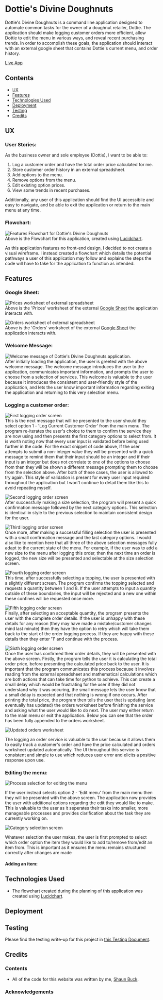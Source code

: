 # Dottie's Divine Doughnuts
Dottie's Divine Doughnuts is a command line application designed to automate common tasks for the owner of a doughnut retailer, Dottie. The application should make logging customer orders more efficient, allow Dottie to edit the menu in various ways, and reveal recent purchasing trends. In order to accomplish these goals, the application should interact with an external google sheet that contains Dottie's current menu, and order history.

[Live App](https://dottiesdivinedoughnuts.herokuapp.com/)
## Contents
- [UX](#ux)  
- [Features](#features)  
- [Technologies Used](#technologies-used)  
- [Deployment](#deployment)  
- [Testing](#testing)  
- [Credits](#credits)  

## UX
### User Stories:
As the business owner and sole employee (Dottie), I want to be able to:
1. Log a customer order and have the total order price calculated for me.
2. Store customer order history in an external spreadsheet.
3. Add options to the menu.
4. Remove options from the menu.
5. Edit existing option prices.
6. View some trends in recent purchases.

Additionally, any user of this application should find the UI accessibile and easy to navigate, and be able to exit the application or return to the main menu at any time.

### Flowchart:
![Features Flowchart for Dottie's Divine Doughnuts](/assets/images/ddd-flowchart.png)  
Above is the Flowchart for this application, created using [Lucidchart](https://www.lucidchart.com).

As this application features no front-end design, I decided to not create a visual wireframe. I instead created a flowchart which details the potential pathways a user of this application may follow and explains the steps the code will have to take for the application to function as intended.
## Features
### Google Sheet:
![Prices worksheet of external spreadsheet](/assets/images/ddd-prices.png)  
Above is the 'Prices' worksheet of the external [Google Sheet](https://www.google.com/sheets/about/) the application interacts with.  

![Orders worksheet of external spreadsheet](/assets/images/ddd-orders.png)  
Above is the 'Orders' worksheet of the external [Google Sheet](https://www.google.com/sheets/about/) the application interacts with.  

### Welcome Message:  
![Welcome message of Dottie's Divine Doughnuts application.](/assets/images/ddd-welcome.png)  
After initially loading the application, the user is greeted with the above welcome message. The welcome message introduces the user to the application, communicates important information, and prompts the user to choose from a selection of services. This welcome is valuable to the user because it introduces the consistent and user-friendly style of the application, and lets the user know important information regarding exiting the application and returning to this very selection menu.

### Logging a customer order:
![First logging order screen](/assets/images/ddd-log1.png)  
This is the next message that will be presented to the user should they select option 1 - 'Log Current Customer Order' from the main menu. The program re-iterates the user's choice to them to confirm the service they are now using and then presents the first category options to select from. It is worth noting now that every user input is validated before being used further in the code. For the exact snippet of code above, If the user attempts to submit a non-integer value they will be presented with a quick message to remind them that their input should be an integer and if their input is an integer but does not correlate to one of the options to choose from then they will be shown a different message prompting them to choose from the selection above. After both of these cases, the user is allowed to try again. This style of validation is present for every user input required throughout the application but I won't continue to detail them like this to avoid repeating myself.  

![Second logging order screen](/assets/images/ddd-log2.png)  
After successfully making a size selection, the program will present a quick confirmation message followed by the next category options. This selection is identical in style to the previous selection to maintain consistent design for the user.  

![Third logging order screen](/assets/images/ddd-log3.png)  
Once more, after making a successful filling selection the user is presented with a small confirmation message and the last category options. I would also like to mention here that all three of the above selection messages fully adapt to the current state of the menu. For example, if the user was to add a new size to the menu after logging this order, then the next time an order is logged, the new size will be presented and selectable at the size selection screen.  

![Fourth logging order screen](/assets/images/ddd-log4.png)  
This time, after successfully selecting a topping, the user is presented with a slightly different screen. The program confirms the topping selected and requests a quantity between 1 and 8. If the user attempts to input a quantity outside of these boundaries, the input will be rejected and a new one within these confines will be requested once more.  

![Fifth logging order screen](/assets/images/ddd-log5.png)  
Finally, after selecting an acceptable quantity, the program presents the user with the complete order details. If the user is unhappy with these details for any reason (they may have made a mistake/customer changes mind last minute) then they have the option to retry which will take them back to the start of the order logging process. If they are happy with these details then they enter '1' and continue with the process.  

![Sixth logging order screen](/assets/images/ddd-log6.png)  
Once the user has confirmed their order details, they will be presented with the above screen. Firstly, the program tells the user it is calculating the total order price, before presenting the calculated price back to the user. It is important that the program communicates this process because it involves reading from the external spreadsheet and mathematical calculations which are both actions that can take time for python to achieve. This can create a small delay which would be frustrating for the user if they did not understand why it was occuring, the small message lets the user know that a small delay is expected and that nothing is wrong if one occurs. After printing the total price, the program then tells the user that is updating (and eventually has updated) the orders worksheet before finishing the service and asking what the user would like to do next. The user may either return to the main menu or exit the application. Below you can see that the order has been fully appended to the orders worksheet.  

![Updated orders worksheet](/assets/images/ddd-orders-update.png)  

The logging an order service is valuable to the user because it allows them to easily track a customer's order and have the price calculated and orders worksheet updated automatically. The UI throughout this service is consistent and simple to use which reduces user error and elicits a positive response upon use.  

### Editing the menu:
![Process selection for editing the menu](/assets/images/ddd-edit-menu.png)  

If the user instead selects option 2 - 'Edit menu' from the main menu then they will be presented with the above screen. The application now provides the user with additional options regarding the edit they would like to make. This is valuable to the user as it seperates their tasks into smaller, more manageable processes and provides clarification about the task they are currently working on.  

![Category selection screen](/assets/images/ddd-edit-menu2.png)  

Whatever selection the user makes, the user is first prompted to select which order option the item they would like to add to/remove from/edit an item from. This is important as it ensures the menu remains structured correctly after changes are made  

#### Adding an item:

## Technologies Used
- The flowchart created during the planning of this application was created using [Lucidchart](https://www.lucidchart.com).

## Deployment

## Testing  
Please find the testing write-up for this project in [this Testing Document](testing.md).

## Credits
### Contents  
- All of the code for this website was written by me, [Shaun Buck](https://github.com/Shabucky1812).

### Acknowledgements  
